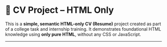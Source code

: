 # 📄 CV Project – HTML Only

This is a **simple, semantic HTML-only CV (Resume)** project created as part of a college task and internship training. It demonstrates foundational HTML knowledge using **only pure HTML**, without any CSS or JavaScript.

---
